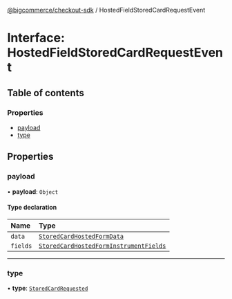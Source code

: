 [@bigcommerce/checkout-sdk](../README.md) / HostedFieldStoredCardRequestEvent

# Interface: HostedFieldStoredCardRequestEvent

## Table of contents

### Properties

- [payload](HostedFieldStoredCardRequestEvent.md#payload)
- [type](HostedFieldStoredCardRequestEvent.md#type)

## Properties

### payload

• **payload**: `Object`

#### Type declaration

| Name | Type |
| :------ | :------ |
| `data` | [`StoredCardHostedFormData`](StoredCardHostedFormData.md) |
| `fields` | [`StoredCardHostedFormInstrumentFields`](StoredCardHostedFormInstrumentFields.md) |

___

### type

• **type**: [`StoredCardRequested`](../enums/HostedFieldEventType.md#storedcardrequested)

